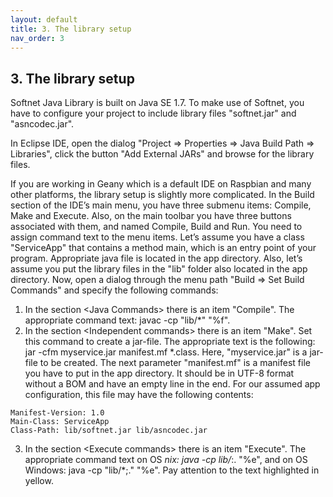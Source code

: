 ```yaml
---
layout: default
title: 3. The library setup
nav_order: 3
---
```


## 3. The library setup

Softnet Java Library is built on Java SE 1.7. To make use of Softnet, you have to configure your project to include library files "softnet.jar" and "asncodec.jar".  

In Eclipse IDE, open the dialog "Project => Properties => Java Build Path => Libraries", click the button "Add External JARs" and browse for the library files.  

If you are working in Geany which is a default IDE on Raspbian and many other platforms, the library setup is slightly more complicated. In the Build section of the IDE’s main menu, you have three submenu items: Compile, Make and Execute. Also, on the main toolbar you have three buttons associated with them, and named Compile, Build and Run. You need to assign command text to the menu items. Let’s assume you have a class "ServiceApp" that contains a method main, which is an entry point of your program. Appropriate java file is located in the app directory. Also, let’s assume you put the library files in the "lib" folder also located in the app directory. Now, open a dialog through the menu path "Build => Set Build Commands" and specify the following commands:
1. In the section &lt;Java Commands&gt; there is an item "Compile". The appropriate command text: <span class="text-orange">javac -cp "lib/*" "%f"</span>.
2. In the section &lt;Independent commands&gt; there is an item "Make". Set this command to create a jar-file. The appropriate text is the following: <span class="text-orange">jar -cfm myservice.jar manifest.mf *.class</span>. Here, "myservice.jar" is a jar-file to be created. The next parameter "manifest.mf" is a manifest file you have to put in the app directory. It should be in UTF-8 format without a BOM and have an empty line in the end. For our assumed app configuration, this file may have the following contents:  
```
Manifest-Version: 1.0
Main-Class: ServiceApp
Class-Path: lib/softnet.jar lib/asncodec.jar
```
3. In the section &lt;Execute commands&gt; there is an item "Execute". The appropriate command text on OS *nix: <span class="text-orange">java -cp <span class="text-highlighted">lib/*:.</span> "%e"</span>, and on OS Windows: <span class="text-orange">java -cp <span class="text-highlighted">"lib/*;."</span> "%e"</span>. Pay attention to the text highlighted in yellow.
